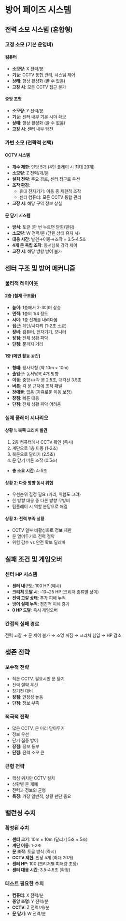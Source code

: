 # 방어 페이즈 시스템

## 전력 소모 시스템 (혼합형)

### 고정 소모 (기본 운영비)

#### 컴퓨터
- **소모량**: X 전력/분
- **기능**: CCTV 통합 관리, 시스템 제어
- **상태**: 항상 활성화 (끌 수 없음)
- **고장 시**: 모든 CCTV 접근 불가

#### 중앙 조명
- **소모량**: Y 전력/분
- **기능**: 센터 내부 기본 시야 확보
- **상태**: 항상 활성화 (끌 수 없음)
- **고장 시**: 센터 내부 암전

### 가변 소모 (전략적 선택)

#### CCTV 시스템
- **개수 제한**: 인당 5개 (4인 플레이 시 최대 20개)
- **소모량**: Z 전력/개/분
- **설치 전략**: 주요 경로, 센터 접근로 우선
- **조작 환경**:
  - 휴대 전자기기: 이동 중 제한적 조작
  - 센터 컴퓨터: 모든 CCTV 통합 관리
- **고장 시**: 해당 구역 정보 상실

#### 문 닫기 시스템
- **방식**: 토글 (한 번 누르면 닫힘/열림)
- **소모량**: W 전력/분 (닫힌 상태 유지 시)
- **대응 시간**: 발견→이동→조작 = 3.5-4.5초
- **4개 문 독립 조작**: 동서남북 각각 제어
- **고장 시**: 해당 방향 방어 불가

## 센터 구조 및 방어 메커니즘

### 물리적 레이아웃

#### 2층 (철제 구조물)
- **높이**: 1층에서 2-3미터 상승
- **면적**: 1층의 1/4 정도
- **시야**: 1층 전체를 내려다봄
- **접근**: 계단/사다리 (1-2초 소요)
- **장비**: 컴퓨터, 전자기기, 모니터
- **장점**: 전체 상황 파악
- **단점**: 문까지 거리

#### 1층 (메인 활동 공간)
- **형태**: 정사각형 (약 10m × 10m)
- **출입구**: 동서남북 4개 방향
- **이동**: 중앙↔각 문 2.5초, 대각선 3.5초
- **버튼**: 각 문 근처에 조작 패널
- **장애물**: 없음 (자유로운 이동 보장)
- **장점**: 빠른 대응
- **단점**: 전체 상황 파악 어려움

### 실제 플레이 시나리오

#### 상황 1: 북쪽 크리처 발견
1. 2층 컴퓨터에서 CCTV 확인 (즉시)
2. 계단으로 1층 이동 (1-2초)
3. 북문으로 달리기 (2.5초)
4. 문 닫기 버튼 조작 (0.5초)
- **총 소요 시간**: 4-5초

#### 상황 2: 다중 방향 동시 위협
- 우선순위 결정 필요 (거리, 위험도 고려)
- 한 방향 대응 중 다른 방향 무방비
- 팀플레이 시 역할 분담으로 해결

#### 상황 3: 전력 부족 상황
- CCTV 일부 비활성화로 정보 제한
- 문 열어두기로 전력 절약
- 위험 감수 vs 안전 확보 딜레마

## 실패 조건 및 게임오버

### 센터 HP 시스템
- **센터 내구도**: 100 HP (예시)
- **크리처 도달 시**: -10~25 HP (크리처 종류별 상이)
- **전력 고갈 상태**: 추가 피해 누적
- **방어 실패 누적**: 점진적 피해 증가
- **0 HP 도달**: 즉시 게임오버

### 간접적 실패 경로
전력 고갈 → 문 제어 불가 → 조명 꺼짐 → 크리처 침입 → HP 감소

## 생존 전략

### 보수적 전략
- 적은 CCTV, 필요시만 문 닫기
- 전력 절약 우선
- 장기전 대비
- **장점**: 안정성 높음
- **단점**: 정보 부족

### 적극적 전략
- 많은 CCTV, 문 미리 닫아두기
- 정보 우선
- 단기 집중 방어
- **장점**: 정보 풍부
- **단점**: 전력 소모 큰

### 균형 전략
- 핵심 위치만 CCTV 설치
- 상황별 문 개폐
- 전력과 정보의 균형
- **특징**: 가장 일반적, 상황 판단 중요

## 밸런싱 수치

### 확정된 수치
- **센터 크기**: 10m × 10m (달리기 5초 × 5초)
- **계단 이동**: 1-2초
- **문 조작**: 토글 방식 (즉시)
- **CCTV 제한**: 인당 5개 (최대 20개)
- **센터 HP**: 100 (크리처별 피해량 조정)
- **센터 대응 시간**: 3.5-4.5초 (확정)

### 테스트 필요한 수치
- **컴퓨터**: X 전력/분
- **중앙 조명**: Y 전력/분
- **CCTV**: Z 전력/개/분
- **문 닫기**: W 전력/분
